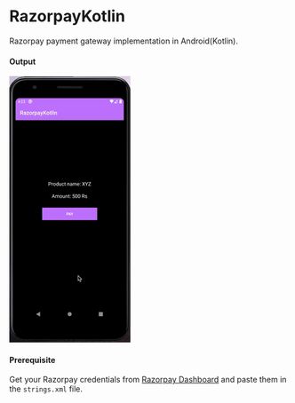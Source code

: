 # RazorpayKotlin

Razorpay payment gateway implementation in Android(Kotlin).

#### Output

![Output](https://github.com/himanshudhiman1997/RazorpayKotlin/raw/master/output/razorpaykotlinoutput.gif)

#### Prerequisite

Get your Razorpay credentials from [Razorpay Dashboard](https://dashboard.razorpay.com/app/dashboard) and paste them in the `strings.xml` file.
